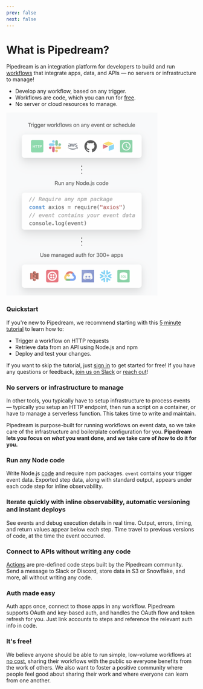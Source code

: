```yaml
---
prev: false
next: false
---
```


# What is Pipedream?

Pipedream is an integration platform for developers to build and run [workflows](/workflows/) that integrate apps, data, and APIs — no servers or infrastructure to manage!

- Develop any workflow, based on any trigger.
- Workflows are code, which you can run for [free](/pricing/).
- No server or cloud resources to manage.

<img src="./workflows/images/workflow-diagram.png" width="400px" >

### Quickstart

If you're new to Pipedream, we recommend starting with this [5 minute tutorial](https://pipedream.com/new?appcue=5ec1fd72-798f-4f32-b225-35b94315bf11) to learn how to:

- Trigger a workflow on HTTP requests
- Retrieve data from an API using Node.js and npm
- Deploy and test your changes.

If you want to skip the tutorial, just [sign in](/sign-up/) to get started for free! If you have any questions or feedback, [join us on Slack](https://pipedream.com/community/) or [reach out](/support/)!

### No servers or infrastructure to manage

In other tools, you typically have to setup infrastructure to process events — typically you setup an HTTP endpoint, then run a script on a container, or have to manage a serverless function. This takes time to write and maintain.

Pipedream is purpose-built for running workflows on event data, so we take care of the infrastructure and boilerplate configuration for you. **Pipedream lets you focus on _what_ you want done, and we take care of _how_ to do it for you.**

### Run any Node code

Write Node.js [code](/workflows/steps/code/) and require npm packages. `event` contains your trigger event data. Exported step data, along with standard output, appears under each code step for inline observability.

### Iterate quickly with inline observability, automatic versioning and instant deploys

See events and debug execution details in real time. Output, errors, timing, and return values appear below each step. Time travel to previous versions of code, at the time the event occurred.

### Connect to APIs without writing any code

[Actions](/workflows/steps/actions/) are pre-defined code steps built by the Pipedream community. Send a message to Slack or Discord, store data in S3 or Snowflake, and more, all without writing any code.

### Auth made easy

Auth apps once, connect to those apps in any workflow. Pipedream supports OAuth and key-based auth, and handles the OAuth flow and token refresh for you. Just link accounts to steps and reference the relevant auth info in code.

### It's free!

We believe anyone should be able to run simple, low-volume workflows at [no cost](/pricing/), sharing their workflows with the public so everyone benefits from the work of others. We also want to foster a positive community where people feel good about sharing their work and where everyone can learn from one another.
